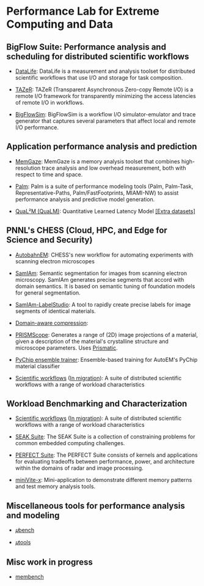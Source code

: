 <!-- -*-Mode: markdown;-*- -->
<!-- $Id$ -->

Performance Lab for Extreme Computing and Data
=============================================================================
<!-- https://github.com/PerfLab-EXaCT https://gitlab.com/PerfLab-EXaCT -->


## BigFlow Suite: Performance analysis and scheduling for distributed scientific workflows
<!-- BigFlow Tools -->

* [DataLife](https://github.com/pnnl/datalife): DataLife is a measurement and analysis toolset for distributed scientific workflows that use I/O and storage for task composition.

* [TAZeR](https://github.com/pnnl/tazer): TAZeR (Transparent Asynchronous Zero-copy Remote I/O) is a remote I/O framework for transparently minimizing the access latencies of remote I/O in workflows.

* [BigFlowSim](https://gitlab.pnnl.gov/perf-lab/tazer/tazer-bigflow-sim): BigFlowSim is a workflow I/O simulator-emulator and trace generator that captures several parameters that affect local and remote I/O performance.


## Application performance analysis and prediction

  * [MemGaze](https://github.com/pnnl/memgaze): MemGaze is a memory analysis toolset that combines high-resolution trace analysis and low overhead measurement, both with respect to time and space.

  * [Palm](https://gitlab.pnnl.gov/perf-lab/palm/): Palm is a suite of performance modeling tools (Palm, Palm-Task, Representative-Paths, Palm/FastFootprints, MIAMI-NW) to assist performance analysis and predictive model generation.

  * [QuaL²M (QuaLM)](https://github.com/pnnl/qualm): Quantitative Learned Latency Model
  [[Extra datasets]](https://github.com/PerfLab-EXaCT/qualm-data)



## PNNL's CHESS (Cloud, HPC, and Edge for Science and Security)

* [AutobahnEM](https://gitlab.com/perflab-exact/chess/autobahn-em):
 CHESS's new workflow for automating experiments with scanning electron microscopes

* [SamIAm](https://github.com/PerfLab-EXaCT/SamIAm): Semantic segmentation for images from scanning electron microscopy. SamIAm generates precise segments that accord with domain semantics. It is based on semantic tuning of foundation models for general segmentation.

* [SamIAm-LabelStudio](https://github.com/PerfLab-EXaCT/SamIAm-LabelStudio): A tool to rapidly create precise labels for image segments of identical materials.

* [Domain-aware compression](https://gitlab.com/perflab-exact/chess/compress-em): 

* [PRISMScope](https://gitlab.com/perflab-exact/chess/prism-scope): Generates a range of (2D) image projections of a material, given a description of the material's crystalline structure and microscope parameters. Uses [Prismatic](https://prism-em.com).

* [PyChip ensemble trainer](https://gitlab.com/perflab-exact/chess/pychip-ensemble-trainer): Ensemble-based training for AutoEM's PyChip material classifier


* [Scientific workflows](https://gitlab.com/perflab-exact/workflows)
  ([In migration](https://gitlab.pnnl.gov/perf-lab/workflows)): A suite of distributed scientific workflows with a range of workload characteristics



## Workload Benchmarking and Characterization

* [Scientific workflows](https://gitlab.com/perflab-exact/workflows)
  ([In migration](https://gitlab.pnnl.gov/perf-lab/workflows)): A suite of distributed scientific workflows with a range of workload characteristics

* [SEAK Suite](https://github.com/pnnl/seak): The SEAK Suite is a collection of constraining problems for common embedded computing challenges.

* [PERFECT Suite](https://github.com/pnnl/perfect): The PERFECT Suite consists of kernels and applications for evaluating tradeoffs between performance, power, and architecture within the domains of radar and image processing.

* [miniVite-x](https://github.com/PerfLab-EXaCT/minivite-x): Mini-application to demonstrate different memory patterns and test memory analysis tools.



## Miscellaneous tools for performance analysis and modeling

* [𝜇bench](https://github.com/PerfLab-EXaCT/ubench)

* [𝜇tools](https://github.com/PerfLab-EXaCT/utools)


## Misc work in progress

* [membench](https://github.com/PerfLab-EXaCT/membench)


<!-- 𝛍 𝜇 𝝁 -->


